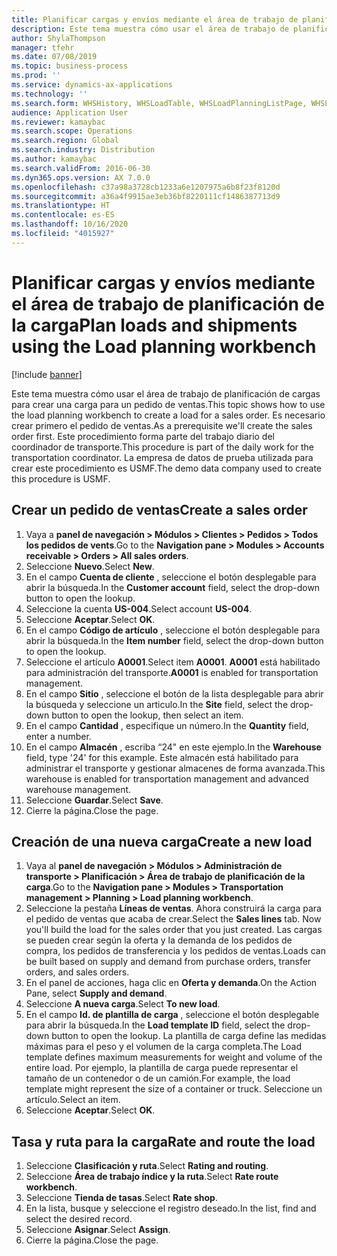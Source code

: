 ```yaml
---
title: Planificar cargas y envíos mediante el área de trabajo de planificación de la carga
description: Este tema muestra cómo usar el área de trabajo de planificación de cargas para crear una carga para un pedido de ventas.
author: ShylaThompson
manager: tfehr
ms.date: 07/08/2019
ms.topic: business-process
ms.prod: ''
ms.service: dynamics-ax-applications
ms.technology: ''
ms.search.form: WHSHistory, WHSLoadTable, WHSLoadPlanningListPage, WHSLoadPlanningWorkbench
audience: Application User
ms.reviewer: kamaybac
ms.search.scope: Operations
ms.search.region: Global
ms.search.industry: Distribution
ms.author: kamaybac
ms.search.validFrom: 2016-06-30
ms.dyn365.ops.version: AX 7.0.0
ms.openlocfilehash: c37a98a3728cb1233a6e1207975a6b8f23f8120d
ms.sourcegitcommit: a36a4f9915ae3eb36bf8220111cf1486387713d9
ms.translationtype: HT
ms.contentlocale: es-ES
ms.lasthandoff: 10/16/2020
ms.locfileid: "4015927"
---
```

# <a name="plan-loads-and-shipments-using-the-load-planning-workbench"></a><span data-ttu-id="1b297-103">Planificar cargas y envíos mediante el área de trabajo de planificación de la carga</span><span class="sxs-lookup"><span data-stu-id="1b297-103">Plan loads and shipments using the Load planning workbench</span></span>

[!include [banner](../../includes/banner.md)]

<span data-ttu-id="1b297-104">Este tema muestra cómo usar el área de trabajo de planificación de cargas para crear una carga para un pedido de ventas.</span><span class="sxs-lookup"><span data-stu-id="1b297-104">This topic shows how to use the load planning workbench to create a load for a sales order.</span></span> <span data-ttu-id="1b297-105">Es necesario crear primero el pedido de ventas.</span><span class="sxs-lookup"><span data-stu-id="1b297-105">As a prerequisite we'll create the sales order first.</span></span> <span data-ttu-id="1b297-106">Este procedimiento forma parte del trabajo diario del coordinador de transporte.</span><span class="sxs-lookup"><span data-stu-id="1b297-106">This procedure is part of the daily work for the transportation coordinator.</span></span> <span data-ttu-id="1b297-107">La empresa de datos de prueba utilizada para crear este procedimiento es USMF.</span><span class="sxs-lookup"><span data-stu-id="1b297-107">The demo data company used to create this procedure is USMF.</span></span>


## <a name="create-a-sales-order"></a><span data-ttu-id="1b297-108">Crear un pedido de ventas</span><span class="sxs-lookup"><span data-stu-id="1b297-108">Create a sales order</span></span>
1. <span data-ttu-id="1b297-109">Vaya a **panel de navegación > Módulos > Clientes > Pedidos > Todos los pedidos de vents**.</span><span class="sxs-lookup"><span data-stu-id="1b297-109">Go to the **Navigation pane > Modules > Accounts receivable > Orders > All sales orders**.</span></span>
2. <span data-ttu-id="1b297-110">Seleccione **Nuevo**.</span><span class="sxs-lookup"><span data-stu-id="1b297-110">Select **New**.</span></span>
3. <span data-ttu-id="1b297-111">En el campo **Cuenta de cliente** , seleccione el botón desplegable para abrir la búsqueda.</span><span class="sxs-lookup"><span data-stu-id="1b297-111">In the **Customer account** field, select the drop-down button to open the lookup.</span></span>
4. <span data-ttu-id="1b297-112">Seleccione la cuenta **US-004**.</span><span class="sxs-lookup"><span data-stu-id="1b297-112">Select account **US-004**.</span></span>
5. <span data-ttu-id="1b297-113">Seleccione **Aceptar**.</span><span class="sxs-lookup"><span data-stu-id="1b297-113">Select **OK**.</span></span>
6. <span data-ttu-id="1b297-114">En el campo **Código de artículo** , seleccione el botón desplegable para abrir la búsqueda.</span><span class="sxs-lookup"><span data-stu-id="1b297-114">In the **Item number** field, select the drop-down button to open the lookup.</span></span>
7. <span data-ttu-id="1b297-115">Seleccione el artículo **A0001**.</span><span class="sxs-lookup"><span data-stu-id="1b297-115">Select item **A0001**.</span></span> <span data-ttu-id="1b297-116">**A0001** está habilitado para administración del transporte.</span><span class="sxs-lookup"><span data-stu-id="1b297-116">**A0001** is enabled for transportation management.</span></span>  
8. <span data-ttu-id="1b297-117">En el campo **Sitio** , seleccione el botón de la lista desplegable para abrir la búsqueda y seleccione un articulo.</span><span class="sxs-lookup"><span data-stu-id="1b297-117">In the **Site** field, select the drop-down button to open the lookup, then select an item.</span></span>
9. <span data-ttu-id="1b297-118">En el campo **Cantidad** , especifique un número.</span><span class="sxs-lookup"><span data-stu-id="1b297-118">In the **Quantity** field, enter a number.</span></span>
10. <span data-ttu-id="1b297-119">En el campo **Almacén** , escriba “24" en este ejemplo.</span><span class="sxs-lookup"><span data-stu-id="1b297-119">In the **Warehouse** field, type '24' for this example.</span></span> <span data-ttu-id="1b297-120">Este almacén está habilitado para administrar el transporte y gestionar almacenes de forma avanzada.</span><span class="sxs-lookup"><span data-stu-id="1b297-120">This warehouse is enabled for transportation management and advanced warehouse management.</span></span>  
11. <span data-ttu-id="1b297-121">Seleccione **Guardar**.</span><span class="sxs-lookup"><span data-stu-id="1b297-121">Select **Save**.</span></span>
12. <span data-ttu-id="1b297-122">Cierre la página.</span><span class="sxs-lookup"><span data-stu-id="1b297-122">Close the page.</span></span>

## <a name="create-a-new-load"></a><span data-ttu-id="1b297-123">Creación de una nueva carga</span><span class="sxs-lookup"><span data-stu-id="1b297-123">Create a new load</span></span>
1. <span data-ttu-id="1b297-124">Vaya al **panel de navegación > Módulos > Administración de transporte > Planificación > Área de trabajo de planificación de la carga**.</span><span class="sxs-lookup"><span data-stu-id="1b297-124">Go to the **Navigation pane > Modules > Transportation management > Planning > Load planning workbench**.</span></span>
2. <span data-ttu-id="1b297-125">Seleccione la pestaña **Líneas de ventas**. Ahora construirá la carga para el pedido de ventas que acaba de crear.</span><span class="sxs-lookup"><span data-stu-id="1b297-125">Select the **Sales lines** tab. Now you'll build the load for the sales order that you just created.</span></span> <span data-ttu-id="1b297-126">Las cargas se pueden crear según la oferta y la demanda de los pedidos de compra, los pedidos de transferencia y los pedidos de ventas.</span><span class="sxs-lookup"><span data-stu-id="1b297-126">Loads can be built based on supply and demand from purchase orders, transfer orders, and sales orders.</span></span>  
3. <span data-ttu-id="1b297-127">En el panel de acciones, haga clic en **Oferta y demanda**.</span><span class="sxs-lookup"><span data-stu-id="1b297-127">On the Action Pane, select **Supply and demand**.</span></span>
4. <span data-ttu-id="1b297-128">Seleccione **A nueva carga**.</span><span class="sxs-lookup"><span data-stu-id="1b297-128">Select **To new load**.</span></span>
5. <span data-ttu-id="1b297-129">En el campo **Id. de plantilla de carga** , seleccione el botón desplegable para abrir la búsqueda.</span><span class="sxs-lookup"><span data-stu-id="1b297-129">In the **Load template ID** field, select the drop-down button to open the lookup.</span></span> <span data-ttu-id="1b297-130">La plantilla de carga define las medidas máximas para el peso y el volumen de la carga completa.</span><span class="sxs-lookup"><span data-stu-id="1b297-130">The Load template defines maximum measurements for weight and volume of the entire load.</span></span> <span data-ttu-id="1b297-131">Por ejemplo, la plantilla de carga puede representar el tamaño de un contenedor o de un camión.</span><span class="sxs-lookup"><span data-stu-id="1b297-131">For example, the load template might represent the size of a container or truck.</span></span> <span data-ttu-id="1b297-132">Seleccione un artículo.</span><span class="sxs-lookup"><span data-stu-id="1b297-132">Select an item.</span></span>
6. <span data-ttu-id="1b297-133">Seleccione **Aceptar**.</span><span class="sxs-lookup"><span data-stu-id="1b297-133">Select **OK**.</span></span>

## <a name="rate-and-route-the-load"></a><span data-ttu-id="1b297-134">Tasa y ruta para la carga</span><span class="sxs-lookup"><span data-stu-id="1b297-134">Rate and route the load</span></span>
1. <span data-ttu-id="1b297-135">Seleccione **Clasificación y ruta**.</span><span class="sxs-lookup"><span data-stu-id="1b297-135">Select **Rating and routing**.</span></span>
2. <span data-ttu-id="1b297-136">Seleccione **Área de trabajo índice y la ruta**.</span><span class="sxs-lookup"><span data-stu-id="1b297-136">Select **Rate route workbench**.</span></span>
3. <span data-ttu-id="1b297-137">Seleccione **Tienda de tasas**.</span><span class="sxs-lookup"><span data-stu-id="1b297-137">Select **Rate shop**.</span></span>
4. <span data-ttu-id="1b297-138">En la lista, busque y seleccione el registro deseado.</span><span class="sxs-lookup"><span data-stu-id="1b297-138">In the list, find and select the desired record.</span></span>
5. <span data-ttu-id="1b297-139">Seleccione **Asignar**.</span><span class="sxs-lookup"><span data-stu-id="1b297-139">Select **Assign**.</span></span>
6. <span data-ttu-id="1b297-140">Cierre la página.</span><span class="sxs-lookup"><span data-stu-id="1b297-140">Close the page.</span></span>


